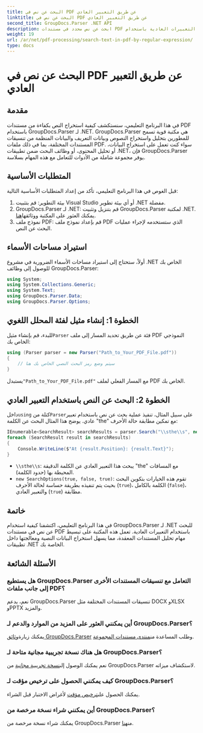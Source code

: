 ```yaml
---
title: البحث عن نص في PDF عن طريق التعبير العادي
linktitle: البحث عن نص في PDF عن طريق التعبير العادي
second_title: GroupDocs.Parser .NET API
description: ابحث عن نص محدد في مستندات PDF باستخدام التعبيرات العادية باستخدام GroupDocs.Parser. قم باستخراج نص PDF وتحليله ومعالجته بسهولة.
weight: 19
url: /ar/net/pdf-processing/search-text-in-pdf-by-regular-expression/
type: docs
---
```

# البحث عن نص في PDF عن طريق التعبير العادي

## مقدمة
في هذا البرنامج التعليمي، سنستكشف كيفية استخراج النص بكفاءة من مستندات PDF باستخدام GroupDocs.Parser لـ .NET. GroupDocs.Parser هي مكتبة قوية تسمح للمطورين بتحليل واستخراج النصوص وبيانات التعريف والبيانات المنظمة من تنسيقات المستندات المختلفة، بما في ذلك ملفات PDF. سواء كنت تعمل على استخراج البيانات، أو تحليل المحتوى، أو وظائف البحث ضمن تطبيقات .NET، فإن GroupDocs.Parser يوفر مجموعة شاملة من الأدوات للتعامل مع هذه المهام بسلاسة.
## المتطلبات الأساسية
قبل الغوص في هذا البرنامج التعليمي، تأكد من إعداد المتطلبات الأساسية التالية:
1. بيئة التطوير: قم بتثبيت Visual Studio أو أي بيئة تطوير .NET مفضلة.
2.  GroupDocs.Parser لـ .NET: قم بتنزيل وتثبيت GroupDocs.Parser لمكتبة .NET. يمكنك العثور على المكتبة ووثائقها[هنا](https://releases.groupdocs.com/parser/net/).
3. نموذج ملف PDF: قم بإعداد نموذج ملف PDF الذي ستستخدمه لإجراء عمليات البحث عن النص.

## استيراد مساحات الأسماء
أولاً، ستحتاج إلى استيراد مساحات الأسماء الضرورية في مشروع .NET الخاص بك للوصول إلى وظائف GroupDocs.Parser:
```csharp
using System;
using System.Collections.Generic;
using System.Text;
using GroupDocs.Parser.Data;
using GroupDocs.Parser.Options;
```
## الخطوة 1: إنشاء مثيل لفئة المحلل اللغوي
 للبدء، قم بإنشاء مثيل`Parser` فئة عن طريق تحديد المسار إلى ملف PDF النموذجي الخاص بك:
```csharp
using (Parser parser = new Parser("Path_to_Your_PDF_File.pdf"))
{
    // سيتم وضع رمز البحث النصي الخاص بك هنا
}
```
 يستبدل`"Path_to_Your_PDF_File.pdf"` مع المسار الفعلي لملف PDF الخاص بك.
## الخطوة 2: البحث عن النص باستخدام التعبير العادي
 داخل`using` كتلة من`Parser`على سبيل المثال، تنفيذ عملية بحث عن نص باستخدام تعبير عادي. يوضح هذا المثال البحث عن الكلمة "the" مع تمكين مطابقة حالة الأحرف:
```csharp
IEnumerable<SearchResult> searchResults = parser.Search("\\sthe\\s", new SearchOptions(true, false, true));
foreach (SearchResult result in searchResults)
{
    Console.WriteLine($"At {result.Position}: {result.Text}");
}
```
- `\\sthe\\s`: يبحث هذا التعبير العادي عن الكلمة الدقيقة "the" مع المسافات المحيطة بها (حدود الكلمة).
- `new SearchOptions(true, false, true)`: تقوم هذه الخيارات بتكوين البحث بحيث يتم تنفيذه بطريقة حساسة لحالة الأحرف (`true`)، الكلمة بالكامل (`false`)، والتعبير العادي (`true`) مطابقة.

## خاتمة
في هذا البرنامج التعليمي، اكتشفنا كيفية استخدام GroupDocs.Parser لـ .NET للبحث عن نص في مستندات PDF باستخدام التعبيرات العادية. تعمل هذه المكتبة على تبسيط مهام تحليل المستندات المعقدة، مما يسهل استخراج البيانات النصية ومعالجتها داخل تطبيقات .NET الخاصة بك.

## الأسئلة الشائعة
### هل يستطيع GroupDocs.Parser التعامل مع تنسيقات المستندات الأخرى إلى جانب ملفات PDF؟
نعم، يدعم GroupDocs.Parser تنسيقات المستندات المختلفة مثل DOCX وXLSX وPPTX والمزيد.
### أين يمكنني العثور على المزيد من الموارد والدعم لـ GroupDocs.Parser؟
 يمكنك زيارة[وثائق GroupDocs.Parser](https://tutorials.groupdocs.com/parser/net/) وطلب المساعدة من[منتدى مستندات المجموعة](https://forum.groupdocs.com/c/parser/17).
### هل هناك نسخة تجريبية مجانية متاحة لـ GroupDocs.Parser؟
 نعم يمكنك الوصول إلى[نسخة تجريبية مجانية](https://releases.groupdocs.com/) من GroupDocs.Parser لاستكشاف ميزاته.
### كيف يمكنني الحصول على ترخيص مؤقت لـ GroupDocs.Parser؟
 يمكنك الحصول على[ترخيص مؤقت](https://purchase.groupdocs.com/temporary-license/) لأغراض الاختبار قبل الشراء.
### أين يمكنني شراء نسخة مرخصة من GroupDocs.Parser؟
 يمكنك شراء نسخة مرخصة من GroupDocs.Parser من[هنا](https://purchase.groupdocs.com/buy).